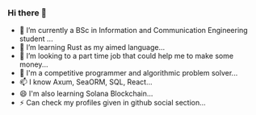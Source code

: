 ### Hi there 👋

- 🔭 I’m currently a BSc in Information and Communication Engineering student ...
- 🌱 I’m learning Rust as my aimed language...
- 👯 I’m looking to a part time job that could help me to make some money...
- 💬 I'm a competitive programmer and algorithmic problem solver...
- 📫 I know Axum, SeaORM, SQL, React...
- 😄 I'm also learning Solana Blockchain...
- ⚡ Can check my profiles given in github social section...
